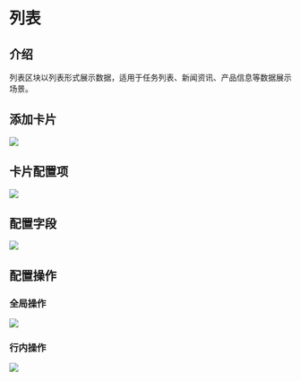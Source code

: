 # 列表

## 介绍

列表区块以列表形式展示数据，适用于任务列表、新闻资讯、产品信息等数据展示场景。

## 添加卡片

![](/blocks/list-add.png)

## 卡片配置项

![](/blocks/list-setting.png)

## 配置字段

![](/blocks/list-field.png)

## 配置操作

### 全局操作

![](/blocks/list-action.png)

### 行内操作

![](/blocks/list-action-row.png)
